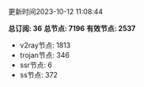 更新时间2023-10-12 11:08:44

**总订阅: 36**
**总节点: 7196**
**有效节点: 2537**
- v2ray节点: 1813
- trojan节点: 346
- ssr节点: 6
- ss节点: 372
